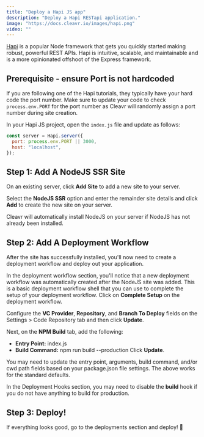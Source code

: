 ```yaml
---
title: "Deploy a Hapi JS app"
description: "Deploy a Hapi RESTapi application."
image: "https://docs.cleavr.io/images/hapi.png"
video: ""
---
```


[Hapi](https://hapi.dev/) is a popular Node framework that gets you quickly started making robust, powerful REST APIs. Hapi is intuitive, scalable, and maintainable and is a more
opinionated offshoot of the Express framework.

## Prerequisite - ensure Port is not hardcoded

If you are following one of the Hapi tutorials, they typically have your hard code the port number. Make sure to update your code to check `process.env.PORT`
for the port number as Cleavr will randomly assign a port number during site creation.

In your Hapi JS project, open the `index.js` file and update as follows:

```javascript
const server = Hapi.server({
  port: process.env.PORT || 3000,
  host: "localhost",
});
```

## Step 1: Add A NodeJS SSR Site

On an existing server, click **Add Site** to add a new site to your server.

Select the **NodeJS SSR** option and enter the remainder site details and click **Add** to create the new site on your server.

Cleavr will automatically install NodeJS on your server if NodeJS has not already been installed.

## Step 2: Add A Deployment Workflow

After the site has successfully installed, you'll now need to create a deployment workflow and deploy out your application.

In the deployment workflow section, you'll notice that a new deployment workflow was automatically created after the NodeJS site was added. This is a basic deployment workflow shell
that you can use to complete the setup of your deployment workflow. Click on **Complete Setup** on the deployment workflow.

Configure the **VC Provider**, **Repository**, and **Branch To Deploy** fields on the Settings > Code Repository tab and then click **Update**.

Next, on the **NPM Build** tab, add the following:

- **Entry Point:** index.js
- **Build Command:** npm run build --production
  Click **Update**.

<base-info>
You may need to update the entry point, arguments, build command, and/or cwd path fields based on your package.json file settings. 
The above works for the standard defaults.
</base-info>

In the Deployment Hooks section, you may need to disable the **build** hook if you do not have anything to build for production.

## Step 3: Deploy!

If everything looks good, go to the deployments section and deploy! 🚀

